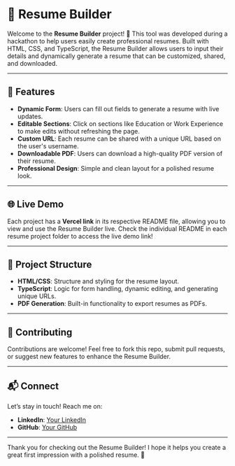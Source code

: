 # 📝 Resume Builder

Welcome to the **Resume Builder** project! 🎉 This tool was developed during a hackathon to help users easily create professional resumes. Built with HTML, CSS, and TypeScript, the Resume Builder allows users to input their details and dynamically generate a resume that can be customized, shared, and downloaded.

---

## 🌟 Features

- **Dynamic Form**: Users can fill out fields to generate a resume with live updates.
- **Editable Sections**: Click on sections like Education or Work Experience to make edits without refreshing the page.
- **Custom URL**: Each resume can be shared with a unique URL based on the user's username.
- **Downloadable PDF**: Users can download a high-quality PDF version of their resume.
- **Professional Design**: Simple and clean layout for a polished resume look.

---

## 🌐 Live Demo

Each project has a **Vercel link** in its respective README file, allowing you to view and use the Resume Builder live. Check the individual README in each resume project folder to access the live demo link!

---

## 📂 Project Structure

- **HTML/CSS**: Structure and styling for the resume layout.
- **TypeScript**: Logic for form handling, dynamic editing, and generating unique URLs.
- **PDF Generation**: Built-in functionality to export resumes as PDFs.

---

## 🤝 Contributing

Contributions are welcome! Feel free to fork this repo, submit pull requests, or suggest new features to enhance the Resume Builder.

---

## 📬 Connect

Let’s stay in touch! Reach me on:

- **LinkedIn**: [Your LinkedIn](https://www.linkedin.com/in/muhammadwaheedaree/)
- **GitHub**: [Your GitHub](https://github.com/muhammadwaheedaree)

---

Thank you for checking out the Resume Builder! I hope it helps you create a great first impression with a polished resume. 🚀
